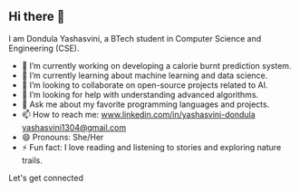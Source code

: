 ## Hi there 👋

I am Dondula Yashasvini, a BTech student in Computer Science and Engineering (CSE).

- 🔭 I’m currently working on developing a calorie burnt prediction system.
- 🌱 I’m currently learning about machine learning and data science.
- 👯 I’m looking to collaborate on open-source projects related to AI.
- 🤔 I’m looking for help with understanding advanced algorithms.
- 💬 Ask me about my favorite programming languages and projects.
- 📫 How to reach me: www.linkedin.com/in/yashasvini-dondula
                       yashasvini1304@gmail.com
- 😄 Pronouns: She/Her
- ⚡ Fun fact: I love reading and listening to stories and exploring nature trails.

Let's get connected
